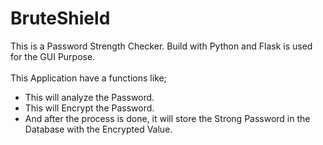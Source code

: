 # BruteShield
 This is a Password Strength Checker. Build with Python and Flask is used for the GUI Purpose. <br><br>
 This Application have a functions like;
 - This will analyze the Password.
 - This will Encrypt the Password.
 - And after the process is done, it will store the Strong Password in the Database with the Encrypted Value.
